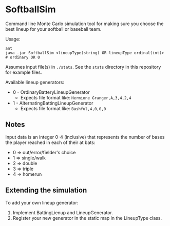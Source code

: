 # SoftballSim
Command line Monte Carlo simulation tool for making sure you choose the best lineup for your 
softball or baseball team.

Usage:
```
ant
java -jar SoftballSim <lineupType(string) OR lineupType ordinal(int)> # ordinary OR 0
```

Assumes input file(s) in `./stats`. See the `stats` directory in this repository for example files.

Available lineup generators:
*  0 - OrdinaryBatteryLineupGenerator
   *  Expects file format like: `Hermione Granger,A,3,4,2,4`
*  1 - AlternatingBattingLineupGenerator
   *  Expects file format like: `Bashful,4,0,0,0` 
		
## Notes

Input data is an integer 0-4 (inclusive) that represents the number of bases the player reached in each of their at bats:
*  0 => out/error/fielder's choice
*  1 => single/walk
*  2 => double
*  3 => triple
*  4 => homerun
		
## Extending the simulation
To add your own lineup generator:
1. Implement BattingLienup and LineupGenerator.
1. Register your new generator in the static map in the LineupType class.
		
